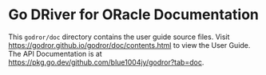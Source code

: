 # Go DRiver for ORacle Documentation

This `godror/doc` directory contains the user guide source files.
Visit https://godror.github.io/godror/doc/contents.html to view the User Guide.  The API Documentation is at https://pkg.go.dev/github.com/blue1004jy/godror?tab=doc.

